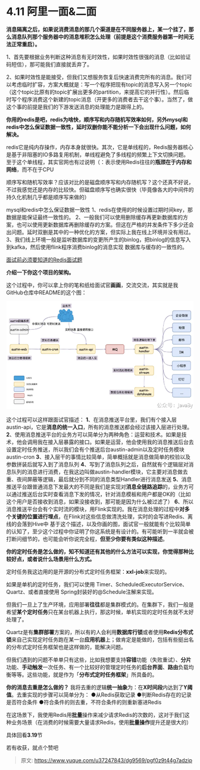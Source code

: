 # 4.11 阿里一面&二面

**消息隔离之后，如果说消费消息的那几个渠道是在不同服务器上，某一个挂了，那么消息队列那个服务器中的消息堆积怎么处理（前提是这个消费服务器第一时间无法正常重启）。**

1、首先要根据业务判断这种消息有无时效性，如果时效性很强的消息（比如验证码短信），那可能我们直接就丢弃了。

2、如果时效性是能接受，但我们又想服务恢复后快速消费完所有的消息。我们可以考虑临时扩容，方案大概就是：写一个程序把现有topic的消息写入另一个topic（这个topic比原有的topic扩展出更多的partition，来提高它的并行性）。然后临时写个程序消费这个新建的topic消息（开更多的消费者去干这个事）。当然了，做这个事的前提是我们的下游发送消息的处理能力是跟得上的。

**你用的redis是吧，redis为啥快，顺序写和内存随机写效率如何，另外mysql和redis中怎么保证数据一致性，延时双删你能不能分析一下会出现什么问题，如何解决。**

redis它是纯内存操作，内存本身就很快。其次，它是单线程的，Redis服务器核心是基于非阻塞的IO多路复用机制，单线程避免了多线程的频繁上下文切换问题。至于这个单线程，其实官网也有过说明（：表示使用Redis往往的**瓶颈在于内存和网络**，而不在于CPU

顺序写和随机写效率？应该对比的是磁盘顺序写和内存随机写？这个还真不好说，不过我感觉还是内存的比较快。但磁盘顺序写也确实很快（毕竟像各大的中间件的持久化机制几乎都是顺序写来做的）

mysql和redis中怎么保证数据一致性
1、redis在使用的时候设置过期时间key，那数据是能保证最终一致性的。
2、一般我们可以使用删除缓存再更新数据库的方案，也可以使用更新数据库再删除缓存的方案。但这在严格的并发条件下多少还会出问题。延时双删是其中的一种优化的方案，但实际上我在线上环境并没有用过。
3、我们线上环境一般是监听数据库的变更所产生的binlog，把binlog的信息写入到kafka，然后使用flink程序消费binlog的消息实现 数据库与缓存的一致性的。

[面试前必须要知道的Redis面试题](https://mp.weixin.qq.com/s?__biz=MzI4Njg5MDA5NA==&mid=2247484609&idx=1&sn=4c053236699fde3c2db1241ab497487b&chksm=ebd745c0dca0ccd682e91938fc30fa947df1385b06d6ae9bb52514967b0736c66684db2f1ac9###rd)

**介绍一下你这个项目的架构。**

这个过程中，你可以拿上你的笔和纸给面试官**画画**，交流交流，其实就是我GitHub仓库中README的这个图：

![1649816171578-f4f67ad0-4c4c-4861-88c4-e9ac5117ab94.png](./img/5OGCobU3d1LSEFWu/1649816171578-f4f67ad0-4c4c-4861-88c4-e9ac5117ab94-254029.webp)

这个过程可以这样跟面试官描述：
**1**、在消息推送平台里，我们有个接入层austin-api，它是**消息的统一入口**，所有的消息推送都会经过该接入层进行处理。
**2**、使用消息推送平台的业务方可以简单分为两种角色：运营和技术。如果是技术，他会调用我在接入层暴露的接口。如果是运营，他会使用我的消息推送后台去设置定时任务推送，所以我们会有个推送后台austin-admin以及定时任务模块austin-cron
**3**、接入层干的事情比较简单，简单概括就是消息做简单的校验以及参数拼装后就写入到了消息队列
**4**、写到了消息队列之后，自然就有个逻辑层对消息队列的消息进行消费，在我这边叫做austin-handler模块，它主要对消息做去重、夜间屏蔽等逻辑，最后就分到不同的消息类型Handler进行消息发送
**5**、消息推送平台跟普通消息下发最大的不同是我们是实现对**消息全链路追踪**的，业务方可以通过推送后台实时查看消息下发的情况，针对消息模板和用户都是OK的（比如这个用户是否接收到消息，如果没接收到，那可能是因为什么被过滤了）
**6**、所以消息推送平台会有个实时流的模块，用Flink实现的。我在消息处理的过程中**对多个关键的位置进行埋点**，在Flink对这些信息做清洗处理，实时的会写进Redis、离线的会落到Hive中
基于这个描述，以及你画的图，面试官一般就能有个比较简单的认知了，至少这个过程中你证明了你这系统是有设计的。有可能听到一半就会被打断问细节的，也可能会听你说完全程，**但至少你要有类似这种描述**。

**你的定时任务是怎么做的，知不知道还有其他的什么方法可以实现，你觉得那种比较好点，或者说什么场景用什么方式。**

定时任务我这边用的是开源的分布式定时任务框架：**xxl-job**来实现的。

如果是单机的定时任务，我们可以使用 Timer、ScheduledExecutorService、Quartz、或者直接使用 Spring封装好的@Schedule注解来实现。

但我们一旦上了生产环境，应用部署**往往**都是集群模式的。在集群下，我们一般是希望**某个定时任务**只在某台机器上执行，那这时候，单机实现的定时任务就不太好处理了。

Quartz是有**集群部署**方案的，所以有的人会利用**数据库行锁**或者使用**Redis分布式锁**来自己实现定时任务跑在某一台**应用机器**上；做肯定是能做的，包括有些挺出名的分布式定时任务框架也是这样做的，能解决问题。

但我们遇到的问题不单单只有这些，比如我想要支持**容错**功能（失败重试）、**分片**功能、**手动触发**一次任务、有一个比较好的管理定时任务的**后台界面**、**路由**负载均衡等等。这些功能，就是作为「**分布式定时任务框架**」所具备的。

**你的消息去重是怎么做的？**
我将去重的逻辑**统一抽象**为：在**X时间段**内达到了**Y阈值**。去重实现的步骤可以简单分为：
●从Redis获取记录
●判断Redis存在的记录是否符合条件
●符合条件的则去重，不符合条件的则重新塞进Redis

在这场景下，我使用Redis用**批量**操作来减少请求Redis的次数的，这对于我们这种业务场景（在消费的时候需要大量请求Redis，使用**批量操作**提升还是很大的）

具体回看**3.19**节

若有收获，就点个赞吧

 


> 原文: <https://www.yuque.com/u37247843/dg9569/pgf0z9t44g7adzip>
